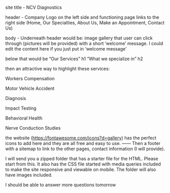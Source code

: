 site title - NCV Diagnostics

header - Company Logo on the left side and functioning page links to the right side (Home, Our Specialties, About Us, Make an Appointment, Contact Us)

body - 
Underneath header would be:
image gallery that user can click through (pictures will be provided) with a short ‘welcome’ message. I could edit the content here if you just put in ‘welcome message’

below that would be “Our Services” h1
“What we specialize in” h2

then an attractive way to highlight these services:

Workers Compensation

Motor Vehicle Accident

Diagnosis

Impact Testing

Behavioral Health

Nerve Conduction Studies

the website (https://fontawesome.com/icons?d=gallery) has the perfect icons to add here and they are all free and easy to use.
——
Then a footer with a sitemap to link to the other pages, contact information (I will provide).
 
I will send you a zipped folder that has a starter file for the HTML. Please start from this. It also has the CSS file started with media queries included to make the site responsive and viewable on mobile. The folder will also have images included. 

I should be able to answer more questions tomorrow